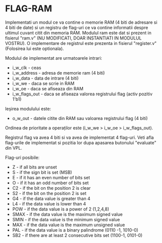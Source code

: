 # FLAG-RAM
Implementati un modul ce va contine o memorie RAM (4 biti de adresare si 4 biti de date) si un registru de flag-uri ce va contine informatii despre ultimul cuvant citit din memoria RAM. Modulul ram este dat si prezent in fisierul "ram.v" (NU MODIFICATI, DOAR INSTANTIATI IN MODULUL VOSTRU). O implementare de registrul este prezenta in fisierul "register.v" (Folosirea lui este optionala).

Modulul de implementat are urmatoarele intrari:
 - i_w_clk - ceas
 - i_w_address -  adresa de memorie ram (4 biti)
 - i_w_data - data de intrare (4 biti)
 - i_w_we - daca se scrie in RAM
 - i_w_oe - daca se afiseaza din RAM
 - i_w_flags_out - daca se afiseaza valorea registrului flag (activ pozitiv 1'b1)

Ieșirea modulului este:
 - o_w_out - datele citite din RAM sau valoarea registrului flag (4 biti)

Ordinea de prioritate a operaților este (i_w_we > i_w_oe > i_w_flags_out).

Registrul flag va avea 4 biti si va avea de implementat 4 flag-uri. Veti afla flag-urile de implementat si pozitia lor dupa apasarea butonului "evaluate" din VPL.

Flag-uri posibile:
 - Z - if all bits are unset
 - S - if the sign bit is set (MSB)
 - E - if it has an even number of bits set
 - O - if it has an odd number of bits set
 - C2 - if the bit on the position 2 is clear
 - S2 - if the bit on the position 2 is set
 - G4 - if the data value is greater than 4
 - L4 - if the data value is lower than 4
 - POW - if the data value is a power of 2 (1,2,4,8)
 - SMAX - if the data value is the maximum signed value
 - SMIN - if the data value is the minimum signed value
 - MAX - if the data value is the maximum unsigned value
 - PAL - if the data value is a binary palindrome (0110 -1, 1010-0)
 - SB2 - if there are at least 2 consecutive bits set (1100-1, 0101-0)